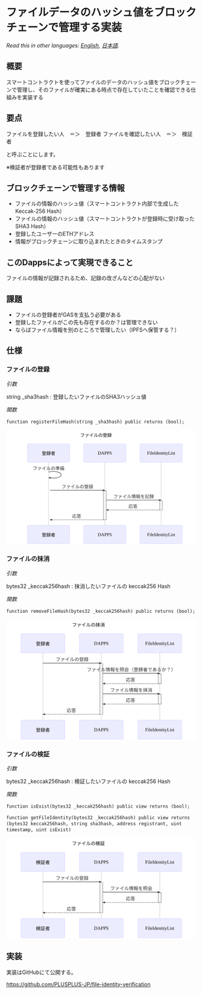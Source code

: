# ファイルデータのハッシュ値をブロックチェーンで管理する実装

*Read this in other languages: [English](README.em.md), [日本語](README.ja.md).*

## 概要

スマートコントラクトを使ってファイルのデータのハッシュ値をブロックチェーンで管理し、そのファイルが確実にある時点で存在していたことを確認できる仕組みを実装する

## 要点

ファイルを登録したい人　＝＞　登録者
ファイルを確認したい人　＝＞　検証者

と呼ぶことにします。

※検証者が登録者である可能性もあります

## ブロックチェーンで管理する情報

- ファイルの情報のハッシュ値（スマートコントラクト内部で生成したKeccak-256 Hash）
- ファイルの情報のハッシュ値（スマートコントラクトが登録時に受け取ったSHA3 Hash）
- 登録したユーザーのETHアドレス
- 情報がブロックチェーンに取り込まれたときのタイムスタンプ


## このDappsによって実現できること

ファイルの情報が記録されるため、記録の改ざんなどの心配がない

## 課題

- ファイルの登録者がGASを支払う必要がある
- 登録したファイルがこの先も存在するのか？は管理できない
- ならばファイル情報を別のところで管理したい（IPFSへ保管する？）

## 仕様

### ファイルの登録

*引数*

string _sha3hash
:   登録したいファイルのSHA3ハッシュ値

*関数*

```solidity
function registerFileHash(string _sha3hash) public returns (bool);
```

![ファイルの登録](./sequence-diagram/register-file-hash.svg)

### ファイルの抹消

*引数*

bytes32 _keccak256hash
:   抹消したいファイルの keccak256 Hash

*関数*

```solidity
function removeFileHash(bytes32 _keccak256hash) public returns (bool);
```

![ファイルの抹消](./sequence-diagram/remove-file-hash.svg)

### ファイルの検証

*引数*

bytes32 _keccak256hash
:   検証したいファイルの keccak256 Hash

*関数*

```solidity
function isExist(bytes32 _keccak256hash) public view returns (bool);
```

```
function getFileIdentity(bytes32 _keccak256hash) public view returns (bytes32 keccak256hash, string sha3hash, address registrant, uint timestamp, uint isExist)
```

![ファイルの検証](./sequence-diagram/get-file-identity.svg)

## 実装

実装はGitHubにて公開する。

https://github.com/PLUSPLUS-JP/file-identity-verification
